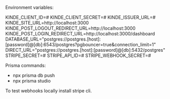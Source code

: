 Environment variables:

KINDE_CLIENT_ID=#
KINDE_CLIENT_SECRET=#
KINDE_ISSUER_URL=#
KINDE_SITE_URL=http://localhost:3000
KINDE_POST_LOGOUT_REDIRECT_URL=http://localhost:3000
KINDE_POST_LOGIN_REDIRECT_URL=http://localhost:3000/dashboard
DATABASE_URL="postgres://postgres.[host]:[password]@[db]:6543/postgres?pgbouncer=true&connection_limit=1"
DIRECT_URL="postgres://postgres.[host]:[password]@[db]:5432/postgres"
STRIPE_SECRET=#
STRIPE_API_ID=#
STRIPE_WEBHOOK_SECRET=#

Prisma commands:

- npx prisma db push
- npx prisma studio

To test webhooks locally install stripe cli.

